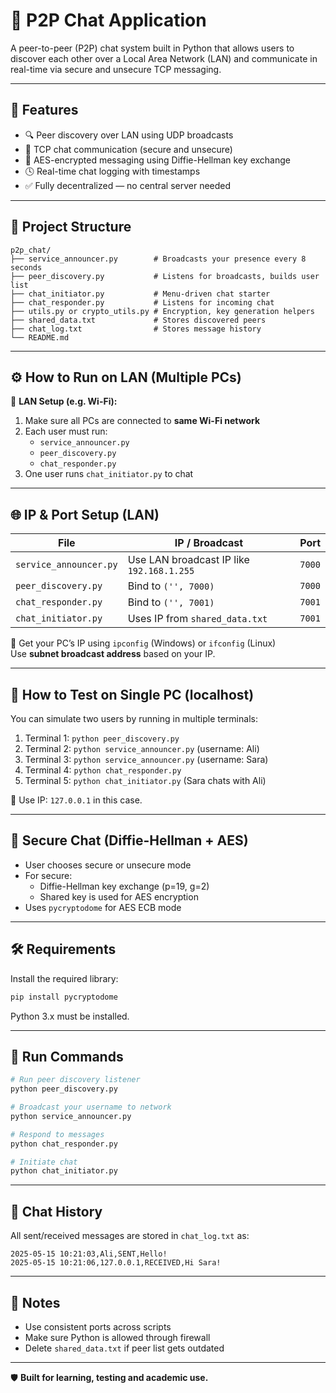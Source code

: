 # 📨 P2P Chat Application

A peer-to-peer (P2P) chat system built in Python that allows users to discover each other over a Local Area Network (LAN) and communicate in real-time via secure and unsecure TCP messaging.

---

## 📌 Features

- 🔍 Peer discovery over LAN using UDP broadcasts
- 💬 TCP chat communication (secure and unsecure)
- 🔐 AES-encrypted messaging using Diffie-Hellman key exchange
- 🕓 Real-time chat logging with timestamps
- ✅ Fully decentralized — no central server needed

---

## 📁 Project Structure

```
p2p_chat/
├── service_announcer.py        # Broadcasts your presence every 8 seconds
├── peer_discovery.py           # Listens for broadcasts, builds user list
├── chat_initiator.py           # Menu-driven chat starter
├── chat_responder.py           # Listens for incoming chat
├── utils.py or crypto_utils.py # Encryption, key generation helpers
├── shared_data.txt             # Stores discovered peers
├── chat_log.txt                # Stores message history
└── README.md
```

---

## ⚙️ How to Run on LAN (Multiple PCs)

🛜 **LAN Setup (e.g. Wi-Fi):**

1. Make sure all PCs are connected to **same Wi-Fi network**
2. Each user must run:
   - `service_announcer.py`
   - `peer_discovery.py`
   - `chat_responder.py`
3. One user runs `chat_initiator.py` to chat

---

## 🌐 IP & Port Setup (LAN)

| File | IP / Broadcast | Port |
|------|----------------|------|
| `service_announcer.py` | Use LAN broadcast IP like `192.168.1.255` | `7000` |
| `peer_discovery.py`    | Bind to `('', 7000)`                     | `7000` |
| `chat_responder.py`    | Bind to `('', 7001)`                     | `7001` |
| `chat_initiator.py`    | Uses IP from `shared_data.txt`           | `7001` |

📌 Get your PC’s IP using `ipconfig` (Windows) or `ifconfig` (Linux)  
Use **subnet broadcast address** based on your IP.

---

## 🧪 How to Test on Single PC (localhost)

You can simulate two users by running in multiple terminals:

1. Terminal 1: `python peer_discovery.py`
2. Terminal 2: `python service_announcer.py` (username: Ali)
3. Terminal 3: `python service_announcer.py` (username: Sara)
4. Terminal 4: `python chat_responder.py`
5. Terminal 5: `python chat_initiator.py` (Sara chats with Ali)

📌 Use IP: `127.0.0.1` in this case.

---

## 🔐 Secure Chat (Diffie-Hellman + AES)

- User chooses secure or unsecure mode
- For secure:
  - Diffie-Hellman key exchange (p=19, g=2)
  - Shared key is used for AES encryption
- Uses `pycryptodome` for AES ECB mode

---

## 🛠 Requirements

Install the required library:

```bash
pip install pycryptodome
```

Python 3.x must be installed.

---

## 🏁 Run Commands

```bash
# Run peer discovery listener
python peer_discovery.py

# Broadcast your username to network
python service_announcer.py

# Respond to messages
python chat_responder.py

# Initiate chat
python chat_initiator.py
```

---

## 📜 Chat History

All sent/received messages are stored in `chat_log.txt` as:

```
2025-05-15 10:21:03,Ali,SENT,Hello!
2025-05-15 10:21:06,127.0.0.1,RECEIVED,Hi Sara!
```

---

## 📌 Notes

- Use consistent ports across scripts
- Make sure Python is allowed through firewall
- Delete `shared_data.txt` if peer list gets outdated

---

🛡️ **Built for learning, testing and academic use.**
